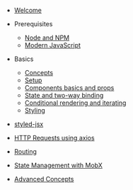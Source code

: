 - [Welcome](/)

- Prerequisites

  - [Node and NPM](node.md)
  - [Modern JavaScript](modern_js.md)

- Basics

  - [Concepts](concepts.md)
  - [Setup](setup.md)
  - [Components basics and props](components.md)
  - [State and two-way binding](state.md)
  - [Conditional rendering and iterating](state.md)
  - [Styling](styling.md)

- [styled-jsx](styling.md)
- [HTTP Requests using axios](http.md)
- [Routing](routing.md)
- [State Management with MobX](mobx.md)
- [Advanced Concepts](advanced.md)
